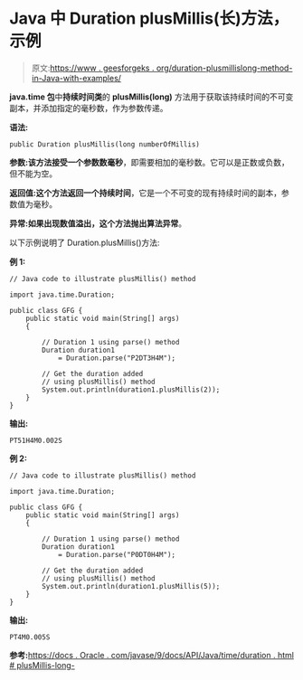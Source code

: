 # Java 中 Duration plusMillis(长)方法，示例

> 原文:[https://www . geesforgeks . org/duration-plusmillislong-method-in-Java-with-examples/](https://www.geeksforgeeks.org/duration-plusmillislong-method-in-java-with-examples/)

**java.time 包**中**持续时间类**的 **plusMillis(long)** 方法用于获取该持续时间的不可变副本，并添加指定的毫秒数，作为参数传递。

**语法:**

```
public Duration plusMillis(long numberOfMillis)

```

**参数:**该方法接受一个参数**数毫秒**，即需要相加的毫秒数。它可以是正数或负数，但不能为空。

**返回值:**这个方法返回一个**持续时间**，它是一个不可变的现有持续时间的副本，参数值为毫秒。

**异常:**如果出现数值溢出，这个方法抛出**算法异常**。

以下示例说明了 Duration.plusMillis()方法:

**例 1:**

```
// Java code to illustrate plusMillis() method

import java.time.Duration;

public class GFG {
    public static void main(String[] args)
    {

        // Duration 1 using parse() method
        Duration duration1
            = Duration.parse("P2DT3H4M");

        // Get the duration added
        // using plusMillis() method
        System.out.println(duration1.plusMillis(2));
    }
}
```

**输出:**

```
PT51H4M0.002S

```

**例 2:**

```
// Java code to illustrate plusMillis() method

import java.time.Duration;

public class GFG {
    public static void main(String[] args)
    {

        // Duration 1 using parse() method
        Duration duration1
            = Duration.parse("P0DT0H4M");

        // Get the duration added
        // using plusMillis() method
        System.out.println(duration1.plusMillis(5));
    }
}
```

**输出:**

```
PT4M0.005S

```

**参考:**[https://docs . Oracle . com/javase/9/docs/API/Java/time/duration . html # plusMillis-long-](https://docs.oracle.com/javase/9/docs/api/java/time/Duration.html#plusMillis-long-)